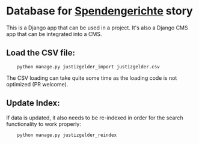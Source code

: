 # Database for [Spendengerichte](http://spendengerichte.correctiv.org/) story

This is a Django app that can be used in a project. It's also a Django CMS app that can be integrated into a CMS.

## Load the CSV file:

        python manage.py justizgelder_import justizgelder.csv

The CSV loading can take quite some time as the loading code is not optimized (PR welcome).

## Update Index:

If data is updated, it also needs to be re-indexed in order for the search
functionality to work properly:

        python manage.py justizgelder_reindex

